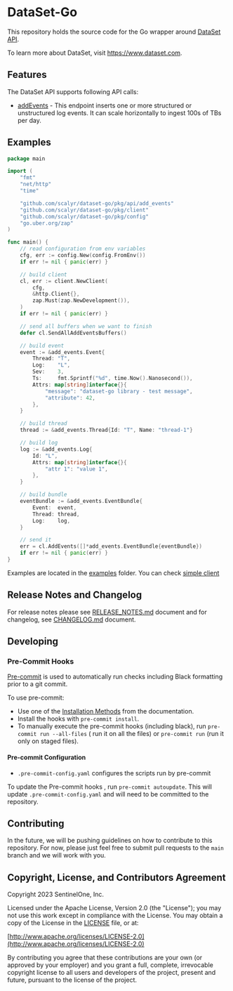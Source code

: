 # DataSet-Go

This repository holds the source code for the Go wrapper around [DataSet API](https://app.scalyr.com/help/api).

To learn more about DataSet, visit https://www.dataset.com.

## Features

The DataSet API supports following API calls:

* [addEvents](https://app.scalyr.com/help/api#addEvents) - This endpoint inserts one or more structured or unstructured log events. It can scale horizontally to ingest 100s of TBs per day.


## Examples

```go
package main

import (
    "fmt"
    "net/http"
    "time"

    "github.com/scalyr/dataset-go/pkg/api/add_events"
    "github.com/scalyr/dataset-go/pkg/client"
    "github.com/scalyr/dataset-go/pkg/config"
    "go.uber.org/zap"
)

func main() {
    // read configuration from env variables
    cfg, err := config.New(config.FromEnv())
    if err != nil { panic(err) }

    // build client
    cl, err := client.NewClient(
		cfg,
		&http.Client{},
        zap.Must(zap.NewDevelopment()),
    )
    if err != nil { panic(err) }

    // send all buffers when we want to finish
    defer cl.SendAllAddEventsBuffers()

	// build event
    event := &add_events.Event{
        Thread: "T",
        Log:    "L",
        Sev:    3,
        Ts:     fmt.Sprintf("%d", time.Now().Nanosecond()),
        Attrs: map[string]interface{}{
            "message": "dataset-go library - test message",
            "attribute": 42,
        },
    }

	// build thread
    thread := &add_events.Thread{Id: "T", Name: "thread-1"}

	// build log
	log := &add_events.Log{
        Id: "L",
        Attrs: map[string]interface{}{
            "attr 1": "value 1",
        },
    }

	// build bundle
    eventBundle := &add_events.EventBundle{
        Event:  event,
        Thread: thread,
        Log:    log,
    }

	// send it
    err = cl.AddEvents([]*add_events.EventBundle{eventBundle})
	if err != nil { panic(err) }
}
```


Examples are located in the [examples](examples) folder. You can check [simple client](examples/client/main.go)
## Release Notes and Changelog

For release notes please see [RELEASE_NOTES.md](RELEASE_NOTES.md) document and for changelog,
see [CHANGELOG.md](CHANGELOG.md) document.

## Developing


### Pre-Commit Hooks

[Pre-commit](https://pre-commit.com) is used to automatically run checks including Black formatting
prior to a git commit.

To use pre-commit:

- Use one of the [Installation Methods](https://pre-commit.com/#install) from the documentation.
- Install the hooks with `pre-commit install`.
- To manually execute the pre-commit hooks (including black), run `pre-commit run --all-files` (
  run it on all the files) or ``pre-commit run`` (run it only on staged files).

#### Pre-commit Configuration

- `.pre-commit-config.yaml` configures the scripts run by pre-commit

To update the Pre-commit hooks , run `pre-commit autoupdate`. This will update
`.pre-commit-config.yaml` and will need to be committed to the repository.

## Contributing

In the future, we will be pushing guidelines on how to contribute to this repository.  For now, please just
feel free to submit pull requests to the `main` branch and we will work with you.

## Copyright, License, and Contributors Agreement

Copyright 2023 SentinelOne, Inc.

Licensed under the Apache License, Version 2.0 (the "License"); you may not use this work except in
compliance with the License. You may obtain a copy of the License in the [LICENSE](LICENSE) file, or at:

[http://www.apache.org/licenses/LICENSE-2.0](http://www.apache.org/licenses/LICENSE-2.0)

By contributing you agree that these contributions are your own (or approved by your employer) and you
grant a full, complete, irrevocable copyright license to all users and developers of the project,
present and future, pursuant to the license of the project.
